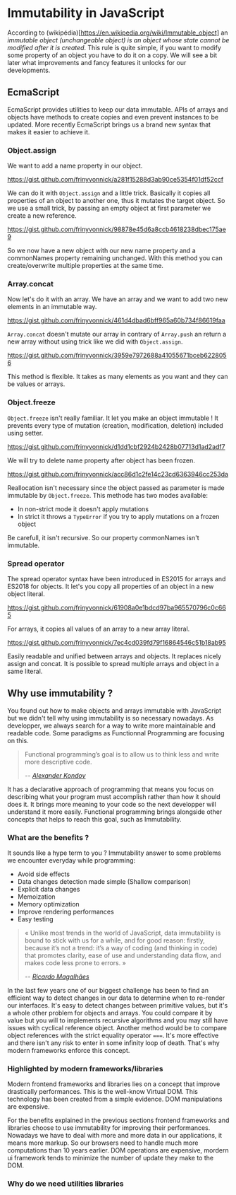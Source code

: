 # Immutability in JavaScript

According to (wikipédia)[https://en.wikipedia.org/wiki/Immutable_object] an *immutable object (unchangeable object) is an object whose state cannot be modified after it is created*. This rule is quite simple, if you want to modify some property of an object you have to do it on a copy. We will see a bit later what improvements and fancy features it unlocks for our developments.

## EcmaScript

EcmaScript provides utilities to keep our data immutable. APIs of arrays and objects have methods to create copies and even prevent instances to be updated. More recently EcmaScript brings us a brand new syntax that makes it easier to achieve it.

### Object.assign

We want to add a name property in our object.

https://gist.github.com/frinyvonnick/a281f15288d3ab90ce5354f01df52ccf

We can do it with `Object.assign` and a little trick. Basically it copies all properties of an object to another one, thus it mutates the target object. So we use a small trick, by passing an empty object at first parameter we create a new reference.

https://gist.github.com/frinyvonnick/98878e45d6a8ccb4618238dbec175ae9

So we now have a new object with our new name property and a commonNames property remaining unchanged. With this method you can create/overwrite multiple properties at the same time.

### Array.concat

Now let's do it with an array. We have an array and we want to add two new elements in an immutable way.

https://gist.github.com/frinyvonnick/461d4dbad6bff965a60b734f86619faa

`Array.concat` doesn't mutate our array in contrary of `Array.push` an return a new array without using trick like we did with `Object.assign`.

https://gist.github.com/frinyvonnick/3959e7972688a41055671bceb6228056

This method is flexible. It takes as many elements as you want and they can be values or arrays.

### Object.freeze

`Object.freeze` isn't really familiar. It let you make an object immutable ! It prevents every type of mutation (creation, modification, deletion) included using setter.

https://gist.github.com/frinyvonnick/d1dd1cbf2924b2428b07713d1ad2adf7

We will try to delete name property after object has been frozen.

https://gist.github.com/frinyvonnick/acc86d1c2fe14c23cd6363946cc253da

Reallocation isn't necessary since the object passed as parameter is made immutable by `Object.freeze`. This methode has two modes available:

- In non-strict mode it doesn't apply mutations
- In strict it throws a `TypeError` if you try to apply mutations on a frozen object

Be carefull, it isn't recursive. So our property commonNames isn't immutable.

### Spread operator

The spread operator syntax have been introduced in ES2015 for arrays and ES2018 for objects. It let's you copy all properties of an object in a new object literal.

https://gist.github.com/frinyvonnick/61908a0e1bdcd97ba965570796c0c665

For arrays, it copies all values of an array to a new array literal.

https://gist.github.com/frinyvonnick/7ec4cd039fd79f16864546c51b18ab95

Easily readable and unified between arrays and objects. It replaces nicely assign and concat. It is possible to spread multiple arrays and object in a same literal.

## Why use immutability ?

You found out how to make objects and arrays immutable with JavaScript but we didn't tell why using immutability is so necessary nowadays. As developper, we always search for a way to write more maintainable and readable code. Some paradigms as Functionnal Programming are focusing on this.

> Functional programming’s goal is to allow us to think less and write more descriptive code.
>
> -- <cite>[Alexander Kondov](https://hackernoon.com/functional-programming-paradigms-in-modern-javascript-immutability-4e9751ca005c)</cite>

It has a declarative approach of programming that means you focus on describing what your program must accomplish rather than how it should does it. It brings more meaning to your code so the next developper will understand it more easily. Functional programming brings alongside other concepts that helps to reach this goal, such as Immutability.

### What are the benefits ?

It sounds like a hype term to you ? Immutability answer to some problems we encounter everyday while programming:

- Avoid side effects
- Data changes detection made simple (Shallow comparison)
- Explicit data changes
- Memoization
- Memory optimization
- Improve rendering performances
- Easy testing

> « Unlike most trends in the world of JavaScript, data immutability is bound to stick with us for a while, and for good reason: firstly, because it’s not a trend: it’s a way of coding (and thinking in code) that promotes clarity, ease of use and understanding data flow, and makes code less prone to errors. »
>
> -- <cite>[Ricardo Magalhães](https://hackernoon.com/data-immutability-with-vanilla-javascript-63834a65a6c9)</cite>

In the last few years one of our biggest challenge has been to find an efficient way to detect changes in our data to determine when to re-render our interfaces. It's easy to detect changes between primitive values, but it's a whole other problem for objects and arrays. You could compare it by value but you will to implements recursive algorithms and you may still have issues with cyclical reference object. Another method would be to compare object references with the strict equality operator `===`. It's more effective and there isn't any risk to enter in some infinity loop of death. That's why modern frameworks enforce this concept.

### Highlighted by modern frameworks/libraries

Modern frontend frameworks and libraries lies on a concept that improve drastically performances. This is the well-know Virtual DOM. This technology has been created from a simple evidence. DOM manipulations are expensive. 

For the benefits explained in the previous sections frontend frameworks and libraries choose to use immutability for improving their performances. Nowadays we have to deal with more and more data in our applications, it means more markup. So our browsers need to handle much more computations than 10 years earlier. DOM operations are expensive, mordern ui framework tends to minimize the number of update they make to the DOM. 

### Why do we need utilities libraries
